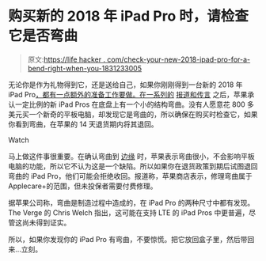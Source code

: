 # 购买新的 2018 年 iPad Pro 时，请检查它是否弯曲

> 原文:[https://life hacker . com/check-your-new-2018-ipad-pro-for-a-bend-right-when-you-1831233005](https://lifehacker.com/check-your-new-2018-ipad-pro-for-a-bend-right-when-you-1831233005)

无论你是作为礼物得到它，还是送给自己，如果你刚刚得到一台新的 2018 年 iPad Pro[，都有一点额外的准备工作要做。在一系列的](https://lifehacker.com/the-6-most-important-announcements-from-apple-s-october-1830107703) [报道和传言](https://forums.macrumors.com/threads/bent-ipad-unacceptable.2156929/) 之后，苹果承认一定比例的新 iPad Pros 在底盘上有一个小的结构弯曲。没有人愿意花 800 多美元买一个新奇的平板电脑，却发现它是弯曲的，所以确保在购买时检查它，如果你看到弯曲，在苹果的 14 天退货期内将其退回。

Watch

马上做这件事很重要。在确认弯曲到 [边缘](https://www.theverge.com/2018/12/19/18148957/apple-ipad-bend-pro-2018-shipping-manufacturing-confirmed) 时，苹果表示弯曲很小，不会影响平板电脑的功能，所以它不认为这是一个缺陷。所以如果你在退货政策到期后试图退回弯曲的 iPad Pro，他们可能会拒绝收回。报道称，苹果商店表示，修理弯曲属于 Applecare+的范围，但未投保者需要付费修理。

据苹果公司称，弯曲是制造过程中造成的，在 iPad Pro 的两种尺寸中都有发现。The Verge 的 Chris Welch 指出，这可能在支持 LTE 的 iPad Pros 中更普遍，尽管这尚未得到证实。

所以，如果你发现你的 iPad Pro 有弯曲，不要惊慌。把它放回盒子里，然后带回来...立刻。